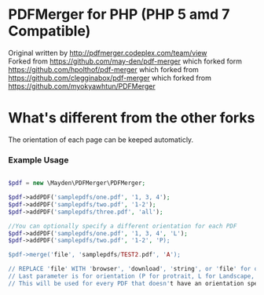 # PDFMerger for PHP (PHP 5 amd 7 Compatible)

Original written by http://pdfmerger.codeplex.com/team/view<br />
Forked from https://github.com/may-den/pdf-merger which forked form https://github.com/hpolthof/pdf-merger which forked from https://github.com/clegginabox/pdf-merger which forked from https://github.com/myokyawhtun/PDFMerger

# What's different from the other forks

The orientation of each page can be keeped automaticly.

### Example Usage
```php

$pdf = new \Mayden\PDFMerger\PDFMerger;

$pdf->addPDF('samplepdfs/one.pdf', '1, 3, 4');
$pdf->addPDF('samplepdfs/two.pdf', '1-2');
$pdf->addPDF('samplepdfs/three.pdf', 'all');

//You can optionally specify a different orientation for each PDF
$pdf->addPDF('samplepdfs/one.pdf', '1, 3, 4', 'L');
$pdf->addPDF('samplepdfs/two.pdf', '1-2', 'P);

$pdf->merge('file', 'samplepdfs/TEST2.pdf', 'A');

// REPLACE 'file' WITH 'browser', 'download', 'string', or 'file' for output options
// Last parameter is for orientation (P for protrait, L for Landscape, A for auto (can be overriden by the orientation-parameter from "addPage"!)). 
// This will be used for every PDF that doesn't have an orientation specified
```
